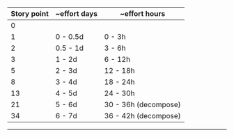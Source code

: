 Story point | ~effort days | ~effort hours
| - | - | -
0 | |
1 | 0 - 0.5d | 0 - 3h
2 | 0.5 - 1d | 3 - 6h
3 | 1 - 2d | 6 - 12h
5 | 2 - 3d | 12 - 18h
8 | 3 - 4d | 18 - 24h
13 | 4 - 5d | 24 - 30h
21 | 5 - 6d | 30 - 36h (decompose)
34 | 6 - 7d | 36 - 42h (decompose)

-----------------------------------------
<!--
[Story point|~effort days|~effort hours]: 1 = (0-0.5d | 0-3h); 2 = (0.5-1d | 3-6h); 3 = (1-2d | 6-12h); 5 = (2-3d | 12-18h); 8 = (3-4d | 18-24h); 13 = (4-5d | 24-30h); 21 = (5-6d | 30-36h {decompose}); 34 = (6-7d | 36-42h {decompose})
-->
